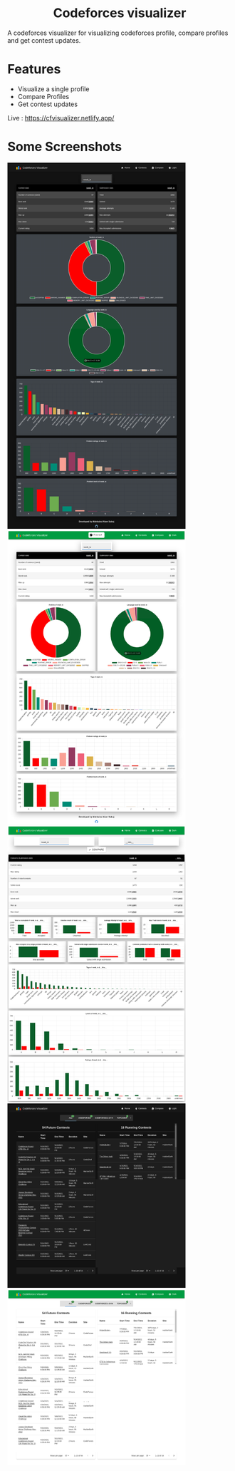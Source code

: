 <h1 align="center"> Codeforces visualizer </h1>

A codeforces visualizer for visualizing codeforces profile, compare profiles and get contest updates.

# Features

- Visualize a single profile
- Compare Profiles
- Get contest updates

Live : https://cfvisualizer.netlify.app/

# Some Screenshots

<div>
    <img src="/screenshots/1.png" width="400px" /> 
    <img src="/screenshots/2.png" width="400px" />
    <img src="/screenshots/3.png" width="400px" />
    <img src="/screenshots/4.png" width="400px" />
    <img src="/screenshots/5.png" width="400px" />
</div>





